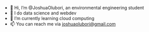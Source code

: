 - 👋 Hi, I’m @JoshuaOlubori, an environmental engineering student
- 👀 I do data science and webdev
- 🌱 I’m currently learning cloud computing 
- 📫 You can reach me via joshuaolubori@gmail.com

<!---
JoshuaOlubori/JoshuaOlubori is a ✨ special ✨ repository because its `README.md` (this file) appears on your GitHub profile.
You can click the Preview link to take a look at your changes.
--->
